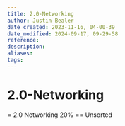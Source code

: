 ```yaml
---
title: 2.0-Networking
author: Justin Bealer
date_created: 2023-11-16, 04-00-39
date_modified: 2024-09-17, 09-29-58
reference: 
description: 
aliases: 
tags: 
---
```

# 2.0-Networking
= 2.0 Networking 20%
== Unsorted







